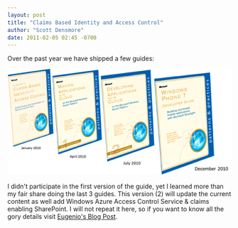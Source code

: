 ```yaml
---
layout: post
title: "Claims Based Identity and Access Control"
author: "Scott Densmore"
date: 2011-02-05 02:45 -0700
---
```


Over the past year we have shipped a few guides:

![Books](/assets/img/books.png "Books.png")

I didn't participate in the first version of the guide, yet I learned more than my fair share doing the last 3 guides. This version (2) will update the current content as well add Windows Azure Access Control Service & claims enabling SharePoint. I will not repeat it here, so if you want to know all the gory details visit [Eugenio's Blog Post](http://blogs.msdn.com/b/eugeniop/archive/2011/02/04/our-next-project-claims-based-identity-and-access-control.aspx).
